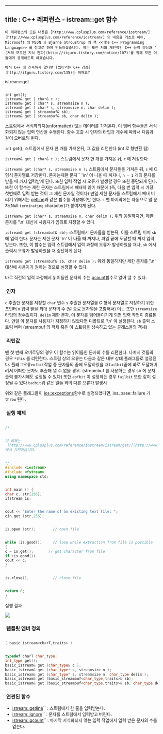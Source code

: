----------------
title : C++ 레퍼런스 - istream::get 함수
--------------







```warning
이 레퍼런스의 모든 내용은 [http://www.cplusplus.com/reference/iostream/](http://www.cplusplus.com/reference/iostream/) 의 내용을 기초로 하여, Microsoft 의 MSDN 과 Bjarne Stroustrup 의 책 <<The C++ Programming Language>> 를 참고로 하여 만들어졌습니다. 이는 또한 저의 개인적인 C++ 능력 향상과 ' [저의 모토인 지식 전파](http://itguru.tistory.com/notice/107)'를 위해 모든 이들에게 공개하도록 하겠습니다.
```

```info
아직 C++ 에 친숙하지 않다면 [씹어먹는 C++ 강좌](http://itguru.tistory.com/135)는 어때요?
```






istream::get






```info

int get();
istream& get ( char& c );
istream& get ( char* s, streamsize n );
istream& get ( char* s, streamsize n, char delim );
istream& get ( streambuf& sb);
istream& get ( streambuf& sb, char delim );
```



스트림에서 서식화되지(unformatted) 않는 데이터를 가져온다.
이 멤버 함수들은 서식화되지 않는 입력 연산을 수행한다. 함수 호출 시 인자의 타입과 개수에 따라서 다음과 같이 오버로딩 된다.


`int` get();
스트림에서 문자 한 개를 가져온뒤, 그 값을 리턴한다 (int 로 형변환 됨)


`istream& get ( char& c );`
스트림에서 문자 한 개를 가져온 뒤, `c` 에 저장한다.


`istream& get (char* s, streamsize n );`
스트림에서 문자들을 가져온 뒤, `s` 에 C 형식 문자열로 저장한다. 문자는제한 문자`` '\n' 이 나올 때 까지나, `n - 1` 개의 문자를 받을 때 까지 입력받게 된다. 또한 입력 작업 시 오류가 발생할 경우 또한 중단되게 된다. 또한 이 함수는 제한 문자는 스트림에서 빼내지 않기 때문에 (즉, 다음 번 입력 시 가장 첫번째로 입력 받는 것이 그 제한 문자일 것이다) 만일 제한 문자를 스트림에서 빼내 버리기 위해서는 [getline](http://itguru.tistory.com/149)과 같은 함수를 이용해야만 한다. `s` 맨 마지막에는 자동으로 널 문자(Null `terminating` character)가 붙여지게 된다.


`istream& get (char* s, streamsize n, char delim );`
위와 동일하지만, 제한 문자를 '\n' 대신에 사용자가 임의로 지정할 수 있다.


`istream& get (streambuf& sb);`
스트림에서 문자들을 받는뒤, 이를 스트림 버퍼 `sb` 에 입력 한다. 문자는 제한 문자 '\n' 이 나올 때 까지나, 파일 끝에 도달할 때 까지 입력 받는다. 또한, 이 함수는 입력 스트림에서 입력 과정에 오류가 발생하였을 때나, `sb` 에서 출력시 오류가 발생하였을 때 중단하게 된다.


`istream& get (streambuf& sb, char delim );`
위와 동일하지만 제한 문자를 '\n' 대신에 사용자가 원하는 것으로 설정할 수 있다.


바로 직전의 입력 과정에서 읽어들인 문자의 수는 [gcount](http://itguru.tistory.com/192)함수로 알아 낼 수 있다.






###  인자


`c`
추출한 문자를 저장할 `char` 변수
`s`
추출한 문자열을 C 형식 문자열로 저장하기 위한 포인터
`n`
입력 받을 최대 문자의 수 (널 종료 문자열을 포함해서) 이는 또한 `streamsize` 타입의 정수값이다.
`delim`
제한 문자. 이 문자를 읽어들이기게 되면 입력 작업이 종료된다. 만일 이 문자를 사용자가 지정하지 않았다면 디폴트로 '\n' 이 설정된다.
`sb`
출력 스트림 버퍼 (streambuf 의 객체 혹은 이 스트림을 상속하고 있는 클래스들의 객체)


###  리턴값




맨 첫 번째 오버로딩의 경우 이 함수는 읽어들인 문자의 수를 리턴한다. 나머지 것들의 경우 `*this` 를 리턴한다.
스트림 상의 오류는 다음과 같은 내부 상태 플래그들로 설정된다.
플래그오류`eofbit`작업 중 문자들의 끝에 도달하였을 때`failbit`끝에 바로 도달해버려서 어떠한 문자도 추출해 낼 수 없을 경우. (streambuf 를 사용하는 경우 sb 에 문자 출력 불가시에도 설정될 수 있다) 또한 `eofbit` 이 설정되는 경우 `failbit` 또한 같이 설정될 수 있다
`badbit`위 같은 일들 외의 다른 오류가 발생시


위와 같은 플래그들이 [ios::exceptions](http://itguru.tistory.com/150)함수로 설정되었다면, ios_base::failure 가 `throw` 된다.


###  실행 예제




```cpp

/*


이 예제는
 [http://www.cplusplus.com/reference/iostream/istream/get/](http://www.cplusplus.com/reference/iostream/istream/get/)
에서 가져왔습니다.


*/
#include <iostream>
#include <fstream>
using namespace std;


int main () {
char c, str[256];
ifstream is;


cout << "Enter the name of an existing text file: ";
cin.get (str,256);


is.open (str);        // open file


while (is.good())     // loop while extraction from file is possible
{
c = is.get();       // get character from file
if (is.good())
cout << c;
}


is.close();           // close file


return 0;
}
```



실행 결과




![](http://img1.daumcdn.net/thumb/R1920x0/?fname=http%3A%2F%2Fcfile9.uf.tistory.com%2Fimage%2F130C9946509A59621796E3)







###  템플릿 멤버 정의




```cpp

( basic_istream<charT,traits> )


typedef charT char_type;
int_type get();
basic_istream& get (char_type& c );
basic_istream& get (char_type* s, streamsize n );
basic_istream& get (char_type* s, streamsize n, char_type delim );
basic_istream& get (basic_streambuf<char_type,traits>& sb);
basic_istream& get (basic_streambuf<char_type,traits>& sb, char_type delim );
```







###  연관된 함수


*  [istream::getline](http://itguru.tistory.com/149)`` : 스트림에서 한 줄을 입력받는다.
*  [istream::ignore](http://itguru.tistory.com/193)`` : 문자를 스트림에서 입력받고 버린다.
*  [istream::gcount](http://itguru.tistory.com/192)`` : 마지막 서식화되지 않는 입력 작업에서 입력 받은 문자의 수를 얻는다.



